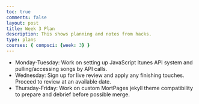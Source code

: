 ```yaml
---
toc: true
comments: false
layout: post
title: Week 3 Plan
description: This shows planning and notes from hacks.
type: plans
courses: { compsci: {week: 3} }
---
```



- Monday-Tuesday: Work on setting up JavaScript Itunes API system and pulling/accessing songs by API calls.
- Wednesday: Sign up for live review and apply any finishing touches. Proceed to review at an available date.
- Thursday-Friday: Work on custom MortPages jekyll theme compatibility to prepare and debrief before possible merge.

